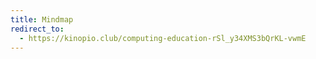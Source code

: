 ```yaml
---
title: Mindmap
redirect_to:
  - https://kinopio.club/computing-education-rSl_y34XMS3bQrKL-vwmE
---
```

